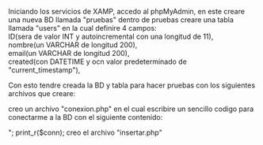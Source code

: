 Iniciando los servicios de XAMP, accedo al phpMyAdmin, en este creare una nueva BD llamada "pruebas"
dentro de pruebas creare una tabla llamada "users" en la cual definire 4 campos:
<br>
ID(sera de valor INT y autoincremental con una longitud de 11),<br>
nombre(un VARCHAR de longitud 200),<br>
email(un VARCHAR de longitud 200),<br>
created(con DATETIME y ocn valor predeterminado de "current_timestamp"),<br>

Con esto tendre creada la BD y tabla para hacer pruebas con los siguientes archivos que creare:

creo un archivo "conexion.php" en el cual escribire un sencillo codigo para conectarme a la BD
con el siguiente contenido:

<?php  
$conn= mysqli_connect(direccion del server,usaurio,contraseña,BD);  
echo "<pre>";  
print_r($conn);  



creo el archivo "insertar.php"
